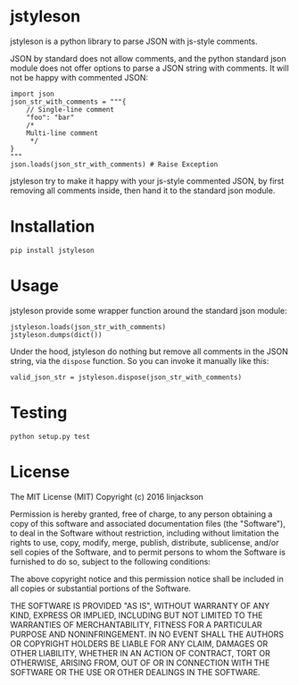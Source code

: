 # jstyleson

jstyleson is a python library to parse JSON with js-style comments.

JSON by standard does not allow comments, and the python standard json module does not offer options to parse a JSON string with comments. It will not be happy with commented JSON:
    
    import json
    json_str_with_comments = """{
        // Single-line comment
        "foo": "bar"
        /*
        Multi-line comment
         */
    }
    """
    json.loads(json_str_with_comments) # Raise Exception

jstyleson try to make it happy with your js-style commented JSON, by first removing all comments inside, then hand it to the standard json module.

# Installation

`pip install jstyleson`

# Usage

jstyleson provide some wrapper function around the standard json module:

    jstyleson.loads(json_str_with_comments)
    jstyleson.dumps(dict())

Under the hood, jstyleson do nothing but remove all comments in the JSON string, via the `dispose` function. So you can invoke it manually like this:

`valid_json_str = jstyleson.dispose(json_str_with_comments)`

# Testing

`python setup.py test`

# License

The MIT License (MIT)
Copyright (c) 2016 linjackson

Permission is hereby granted, free of charge, to any person obtaining a copy of this software and associated documentation files (the "Software"), to deal in the Software without restriction, including without limitation the rights to use, copy, modify, merge, publish, distribute, sublicense, and/or sell copies of the Software, and to permit persons to whom the Software is furnished to do so, subject to the following conditions:

The above copyright notice and this permission notice shall be included in all copies or substantial portions of the Software.

THE SOFTWARE IS PROVIDED "AS IS", WITHOUT WARRANTY OF ANY KIND, EXPRESS OR IMPLIED, INCLUDING BUT NOT LIMITED TO THE WARRANTIES OF MERCHANTABILITY, FITNESS FOR A PARTICULAR PURPOSE AND NONINFRINGEMENT. IN NO EVENT SHALL THE AUTHORS OR COPYRIGHT HOLDERS BE LIABLE FOR ANY CLAIM, DAMAGES OR OTHER LIABILITY, WHETHER IN AN ACTION OF CONTRACT, TORT OR OTHERWISE, ARISING FROM, OUT OF OR IN CONNECTION WITH THE SOFTWARE OR THE USE OR OTHER DEALINGS IN THE SOFTWARE.